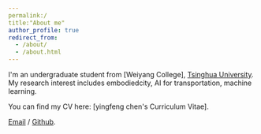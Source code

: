 ```yaml
---
permalink:/
title:"About me"
author_profile: true
redirect_from: 
  - /about/
  - /about.html
---
```


I'm an undergraduate student from [Weiyang College], [Tsinghua University](https://www.tsinghua.edu.cn/). My research interest includes embodiedcity, AI for transportation, machine learning.

You can find my CV here: [yingfeng chen's Curriculum Vitae].

[Email](mailto:chenying24@mails.tsinghua.edu.cn) / [Github](https://github.com/chenyingfeng). 
